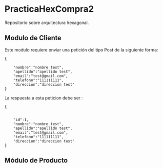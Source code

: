 # PracticaHexCompra2
Repositorio sobre arquitectura hexagonal.

## Modulo de Cliente
Este modulo requiere enviar una petición del tipo Post de la siguiente forma:

```
{

    "nombre":"nombre test",
    "apellido":"apellido test",
    "email":"test@gmail.com",
    "telefono":"111111111",
    "direccion":"direccion test"
}
```
La respuesta a esta peticion debe ser : 

```
{


    "id":1,
    "nombre":"nombre test",
    "apellido":"apellido test",
    "email":"test@gmail.com",
    "telefono":"111111111",
    "direccion":"direccion test"
}

```

## Módulo de Producto
